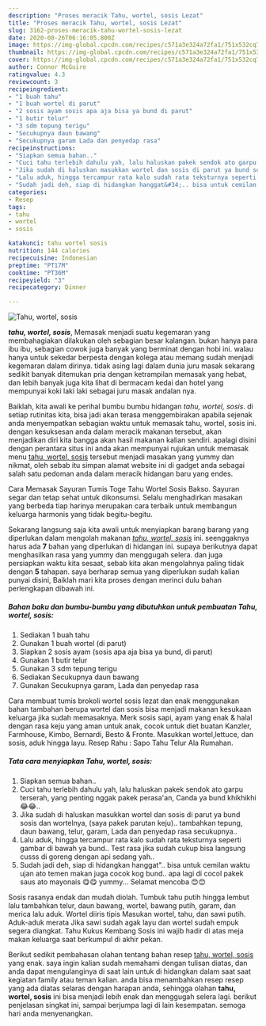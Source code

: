 ```yaml
---
description: "Proses meracik Tahu, wortel, sosis Lezat"
title: "Proses meracik Tahu, wortel, sosis Lezat"
slug: 3162-proses-meracik-tahu-wortel-sosis-lezat
date: 2020-08-26T06:16:05.800Z
image: https://img-global.cpcdn.com/recipes/c571a3e324a72fa1/751x532cq70/tahu-wortel-sosis-foto-resep-utama.jpg
thumbnail: https://img-global.cpcdn.com/recipes/c571a3e324a72fa1/751x532cq70/tahu-wortel-sosis-foto-resep-utama.jpg
cover: https://img-global.cpcdn.com/recipes/c571a3e324a72fa1/751x532cq70/tahu-wortel-sosis-foto-resep-utama.jpg
author: Connor McGuire
ratingvalue: 4.3
reviewcount: 3
recipeingredient:
- "1 buah tahu"
- "1 buah wortel di parut"
- "2 sosis ayam sosis apa aja bisa ya bund di parut"
- "1 butir telur"
- "3 sdm tepung terigu"
- "Secukupnya daun bawang"
- "Secukupnya garam Lada dan penyedap rasa"
recipeinstructions:
- "Siapkan semua bahan.."
- "Cuci tahu terlebih dahulu yah, lalu haluskan pakek sendok ato garpu terserah, yang penting nggak pakek perasa&#39;an, Canda ya bund khikhikhi😂😂.."
- "Jika sudah di haluskan masukkan wortel dan sosis di parut ya bund sosis dan wortelnya, (saya pakek parutan keju).. tambahkan tepung, daun bawang, telur, garam, Lada dan penyedap rasa secukupnya.."
- "Lalu aduk, hingga tercampur rata kalo sudah rata teksturnya seperti gambar di bawah ya bund.. Test rasa jika sudah cukup bisa langsung cusss di goreng dengan api sedang yah.."
- "Sudah jadi deh, siap di hidangkan hanggat&#34;.. bisa untuk cemilan waktu ujan ato temen makan juga cocok kog bund.. apa lagi di cocol pakek saus ato mayonais 😋😋 yummy... Selamat mencoba 😊😊"
categories:
- Resep
tags:
- tahu
- wortel
- sosis

katakunci: tahu wortel sosis 
nutrition: 144 calories
recipecuisine: Indonesian
preptime: "PT17M"
cooktime: "PT36M"
recipeyield: "3"
recipecategory: Dinner

---
```



![Tahu, wortel, sosis](https://img-global.cpcdn.com/recipes/c571a3e324a72fa1/751x532cq70/tahu-wortel-sosis-foto-resep-utama.jpg)

<b><i>tahu, wortel, sosis</i></b>, Memasak menjadi suatu kegemaran yang membahagiakan dilakukan oleh sebagian besar kalangan. bukan hanya para ibu ibu, sebagian cowok juga banyak yang berminat dengan hobi ini. walau hanya untuk sekedar berpesta dengan kolega atau memang sudah menjadi kegemaran dalam dirinya. tidak asing lagi dalam dunia juru masak sekarang sedikit banyak ditemukan pria dengan ketrampilan memasak yang hebat, dan lebih banyak juga kita lihat di bermacam kedai dan hotel yang mempunyai koki laki laki sebagai juru masak andalan nya.

Baiklah, kita awali ke perihal bumbu bumbu hidangan <i>tahu, wortel, sosis</i>. di setiap rutinitas kita, bisa jadi akan terasa menggembirakan apabila sejenak anda menyempatkan sebagian waktu untuk memasak tahu, wortel, sosis ini. dengan kesuksesan anda dalam meracik makanan tersebut, akan menjadikan diri kita bangga akan hasil makanan kalian sendiri. apalagi disini dengan perantara situs ini anda akan mempunyai rujukan untuk memasak menu <u>tahu, wortel, sosis</u> tersebut menjadi masakan yang yummy dan nikmat, oleh sebab itu simpan alamat website ini di gadget anda sebagai salah satu pedoman anda dalam meracik hidangan baru yang endes.

Cara Memasak Sayuran Tumis Toge Tahu Wortel Sosis Bakso. Sayuran segar dan tetap sehat untuk dikonsumsi. Selalu menghadirkan masakan yang berbeda tiap harinya merupakan cara terbaik untuk membangun keluarga harmonis yang tidak begitu-begitu.


Sekarang langsung saja kita awali untuk menyiapkan barang barang yang diperlukan dalam mengolah makanan <u><i>tahu, wortel, sosis</i></u> ini. seenggaknya harus ada <b>7</b> bahan yang diperlukan di hidangan ini. supaya berikutnya dapat menghasilkan rasa yang yummy dan menggugah selera. dan juga persiapkan waktu kita sesaat, sebab kita akan mengolahnya paling tidak dengan <b>5</b> tahapan. saya berharap semua yang diperlukan sudah kalian punyai disini, Baiklah mari kita proses dengan merinci dulu bahan perlengkapan dibawah ini.

<!--inarticleads1-->

##### Bahan baku dan bumbu-bumbu yang dibutuhkan untuk pembuatan Tahu, wortel, sosis:

1. Sediakan 1 buah tahu
1. Gunakan 1 buah wortel (di parut)
1. Siapkan 2 sosis ayam (sosis apa aja bisa ya bund, di parut)
1. Gunakan 1 butir telur
1. Gunakan 3 sdm tepung terigu
1. Sediakan Secukupnya daun bawang
1. Gunakan Secukupnya garam, Lada dan penyedap rasa


Cara membuat tumis brokoli wortel sosis lezat dan enak menggunakan bahan tambahan berupa wortel dan sosis bisa menjadi makanan kesukaan keluarga jika sudah memasaknya. Merk sosis sapi, ayam yang enak &amp; halal dengan rasa keju yang aman untuk anak, cocok untuk diet buatan Kanzler, Farmhouse, Kimbo, Bernardi, Besto &amp; Fronte. Masukkan wortel,lettuce, dan sosis, aduk hingga layu. Resep Rahu : Sapo Tahu Telur Ala Rumahan. 

<!--inarticleads2-->

##### Tata cara menyiapkan Tahu, wortel, sosis:

1. Siapkan semua bahan..
1. Cuci tahu terlebih dahulu yah, lalu haluskan pakek sendok ato garpu terserah, yang penting nggak pakek perasa&#39;an, Canda ya bund khikhikhi😂😂..
1. Jika sudah di haluskan masukkan wortel dan sosis di parut ya bund sosis dan wortelnya, (saya pakek parutan keju).. tambahkan tepung, daun bawang, telur, garam, Lada dan penyedap rasa secukupnya..
1. Lalu aduk, hingga tercampur rata kalo sudah rata teksturnya seperti gambar di bawah ya bund.. Test rasa jika sudah cukup bisa langsung cusss di goreng dengan api sedang yah..
1. Sudah jadi deh, siap di hidangkan hanggat&#34;.. bisa untuk cemilan waktu ujan ato temen makan juga cocok kog bund.. apa lagi di cocol pakek saus ato mayonais 😋😋 yummy... Selamat mencoba 😊😊


Sosis rasanya endak dan mudah diolah. Tumbuk tahu putih hingga lembut lalu tambahkan telur, daun bawang, wortel, bawang putih, garam, dan merica lalu aduk. Wortel diiris tipis Masukan wortel, tahu, dan sawi putih. Aduk-aduk merata Jika sawi sudah agak layu dan wortel sudah empuk segera diangkat. Tahu Kukus Kembang Sosis ini wajib hadir di atas meja makan keluarga saat berkumpul di akhir pekan. 

Berikut sedikit pembahasan olahan tentang bahan resep <u>tahu, wortel, sosis</u> yang enak. saya ingin kalian sudah memahami dengan tulisan diatas, dan anda dapat mengulanginya di saat lain untuk di hidangkan dalam saat saat kegiatan family atau teman kalian. anda bisa menambahkan resep resep yang ada diatas selaras dengan harapan anda, sehingga olahan <b>tahu, wortel, sosis</b> ini bisa menjadi lebih enak dan menggugah selera lagi. berikut penjelasan singkat ini, sampai berjumpa lagi di lain kesempatan. semoga hari anda menyenangkan.

